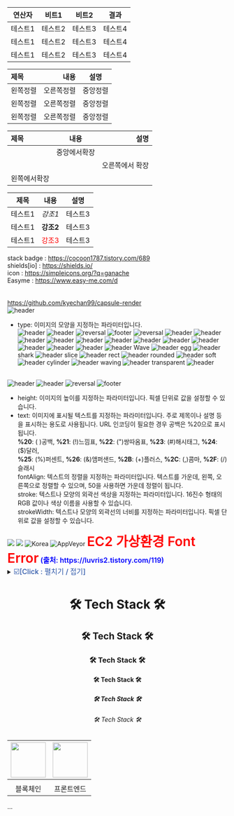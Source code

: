 |연산자|비트1|비트2|결과|
|------|---|---|---|
|테스트1|테스트2|테스트3|테스트4|
|테스트1|테스트2|테스트3|테스트4|
|테스트1|테스트2|테스트3|테스트4|

|제목|내용|설명|
|:---|---:|:---:|
|왼쪽정렬|오른쪽정렬|중앙정렬|
|왼쪽정렬|오른쪽정렬|중앙정렬|
|왼쪽정렬|오른쪽정렬|중앙정렬|

|제목|내용|설명|
|:---|:---:|---:|
||중앙에서확장||
|||오른쪽에서 확장|
|왼쪽에서확장||

|제목|내용|설명|
|---|---|---|
|테스트1|*강조1*|테스트3|
|테스트1|**강조2**|테스트3|
|테스트1|<span style="color:red">강조3</span>|테스트3|

stack badge : https://cocoon1787.tistory.com/689  
shields[io] : https://shields.io/  
icon : https://simpleicons.org/?q=ganache  
Easyme : https://www.easy-me.com/d  
<br><br>
https://github.com/kyechan99/capsule-render  
![header](https://capsule-render.vercel.app/api?type=waving&height=160&text=WHO%20%21%22Suicides&fontAlign=50&stroke=99FF95&strokeWidth=2&color=FF8030&textColor=FF0000&fontSize=66)
 
- type: 이미지의 모양을 지정하는 파라미터입니다.  
![header](https://capsule-render.vercel.app/api?color=auto)
![header](https://capsule-render.vercel.app/api?color=gradient&customColorList=0,2,2,5,30)
![reversal](https://capsule-render.vercel.app/api?type=rect&text=RECT&fontAlign=30&fontSize=30&desc=Use%20theme&descAlign=60&descAlignY=50&theme=radical)
![footer](https://capsule-render.vercel.app/api?section=footer)
![reversal](https://capsule-render.vercel.app/api?type=slice&reversal=true&color=gradient)
![header](https://capsule-render.vercel.app/api?height=150)
![header](https://capsule-render.vercel.app/api?text=Hello%World!)
![header](https://capsule-render.vercel.app/api?height=150&text=Hello%20World!&desc=Hello%20capsule%20render)
![header](https://capsule-render.vercel.app/api?type=rounded&color=gradient&text=%20asdf%20&height=150&fontSize=100&textBg=true)
![header](https://capsule-render.vercel.app/api?text=capsule_render&animation=fadeIn)
![header](https://capsule-render.vercel.app/api?text=Hello%World!&fontColor=d6ace6)
![header](https://capsule-render.vercel.app/api?text=Hello%World!&fontAlign=70)
![header](https://capsule-render.vercel.app/api?text=Hello%World!&fontAlignY=20)
![header](https://capsule-render.vercel.app/api?text=Hello%World!&fontSize=40&desc=Desc&descSize=30)
![header](https://capsule-render.vercel.app/api?text=Hello%World!&fontAlign=70&desc=Desc&descAlign=20)
![header](https://capsule-render.vercel.app/api?text=Hello%World!&fontAlignY=20&desc=Desc&descAlignY=40)
![header](https://capsule-render.vercel.app/api?text=Hello%World!&fontSize=20&rotate=-30)
![header](https://capsule-render.vercel.app/api?type=rect&height=150&text=Stroke%20Test&fontAlign=70&stroke=00FF00)
Wave
![header](https://capsule-render.vercel.app/api?type=wave&height=160&text=글자%20%21입력&fontAlign=50&stroke=99FF95&strokeWidth=3&color=FF8030&textColor=FF0000&fontSize=80)
egg
![header](https://capsule-render.vercel.app/api?type=egg&height=160&text=글자%20%21입력&fontAlign=50&stroke=99FF95&strokeWidth=3&color=FF8030&textColor=FF0000&fontSize=80)
shark
![header](https://capsule-render.vercel.app/api?type=shark&height=160&text=글자%20%21입력&fontAlign=50&stroke=99FF95&strokeWidth=3&color=FF8030&textColor=FF0000&fontSize=80)
slice
![header](https://capsule-render.vercel.app/api?type=slice&height=160&text=글자%20%21입력&fontAlign=50&stroke=99FF95&strokeWidth=3&color=FF8030&textColor=FF0000&fontSize=80)
rect
![header](https://capsule-render.vercel.app/api?type=rect&height=160&text=글자%20%21입력&fontAlign=50&stroke=99FF95&strokeWidth=3&color=FF8030&textColor=FF0000&fontSize=80)
rounded
![header](https://capsule-render.vercel.app/api?type=rounded&height=160&text=글자%20%21입력&fontAlign=50&stroke=99FF95&strokeWidth=3&color=FF8030&textColor=FF0000&fontSize=80)
soft
![header](https://capsule-render.vercel.app/api?type=soft&height=160&text=글자%20%21입력&fontAlign=50&stroke=99FF95&strokeWidth=3&color=FF8030&textColor=FF0000&fontSize=80)
cylinder
![header](https://capsule-render.vercel.app/api?type=cylinder&height=160&text=글자%20%21입력&fontAlign=50&stroke=99FF95&strokeWidth=3&color=FF8030&textColor=FF0000&fontSize=80)
waving
![header](https://capsule-render.vercel.app/api?type=waving&height=160&text=글자%20%21입력&fontAlign=50&stroke=99FF95&strokeWidth=3&color=FF8030&textColor=FF0000&fontSize=80)
transparent
![header](https://capsule-render.vercel.app/api?type=transparent&height=160&text=글자%20%21입력&fontAlign=50&stroke=99FF95&strokeWidth=3&color=FF8030&textColor=FF0000&fontSize=80)
<br><br>

![header](https://capsule-render.vercel.app/api?color=auto)
![header](https://capsule-render.vercel.app/api?color=gradient&customColorList=0,2,2,5,30)
![reversal](https://capsule-render.vercel.app/api?type=rect&text=RECT&fontAlign=30&fontSize=30&desc=Use%20theme&descAlign=60&descAlignY=50&theme=radical)
![footer](https://capsule-render.vercel.app/api?section=footer)

- height: 이미지의 높이를 지정하는 파라미터입니다. 픽셀 단위로 값을 설정할 수 있습니다.  
- text: 이미지에 표시될 텍스트를 지정하는 파라미터입니다. 주로 제목이나 설명 등을 표시하는 용도로 사용됩니다. URL 인코딩이 필요한 경우 공백은 %20으로 표시됩니다.  
**%20**: ( )공백, **%21**: (!)느낌표, **%22**: (")쌍따옴표, **%23**: (#)해시태그,  **%24**: ($)달러,  
**%25**: (%)퍼센트, **%26**: (&)앰퍼샌드, **%2B**: (+)플러스, 
**%2C**: (,)콤마, **%2F**: (/)슬래시  
fontAlign: 텍스트의 정렬을 지정하는 파라미터입니다. 텍스트를 가운데, 왼쪽, 오른쪽으로 정렬할 수 있으며, 50을 사용하면 가운데 정렬이 됩니다.  
stroke: 텍스트나 모양의 외곽선 색상을 지정하는 파라미터입니다. 16진수 형태의 RGB 값이나 색상 이름을 사용할 수 있습니다.  
strokeWidth: 텍스트나 모양의 외곽선의 너비를 지정하는 파라미터입니다. 픽셀 단위로 값을 설정할 수 있습니다.  


<img src="https://img.shields.io/badge/표시할이름-색상?style=for-the-badge&logo=기술스택아이콘&logoColor=white">
<img src="https://img.shields.io/badge/html5-E34F26?style=badge&logo=html5&logoColor=white">  

<img alt="Korea" src="https://img.shields.io/badge/Build-Passing-brightgreen"> 
<img alt="AppVeyor" src="https://img.shields.io/appveyor/build/%E3%85%8E2/%E3%85%8E1">

<span style="color:red;font-weight:600;font-size:30px">
EC2 가상환경 Font Error</span>  

<span style="color:blue;font-weight:600;font-size:16px">
(출처: https://luvris2.tistory.com/119)
</span>
<details><summary> <span style="color:#2D57A9;font-weight:500;font-size:16px">☑️[Click : 펼치기 / 접기]</span>
</summary>  
펼치기 접기 내용
</details> 

<h1 align="center"> 🛠 Tech Stack 🛠 </h1>
<h2 align="center"> 🛠 Tech Stack 🛠 </h2>
<h3 align="center"> 🛠 Tech Stack 🛠 </h3>
<h4 align="center"> 🛠 Tech Stack 🛠 </h4>
<h5 align="center"> 🛠 Tech Stack 🛠 </h5>
<h6 align="center"> 🛠 Tech Stack 🛠 </h6>  

|<img src="이미지URL" width="80">|<img src="이미지URL" width="80">|
|:---:|:---:|
|[](https://github.com/ImInnocent)|[](https://github.com/dearyeon)|
|블록체인|프론트엔드|



...

